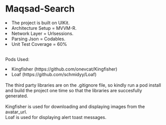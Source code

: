 # Maqsad-Search

<li>The project is built on UIKit.</li>
<li>Architecture Setup = MVVM-R.</li>
<li>Network Layer = Urlsessions.</li>
<li>Parsing Json = Codables.</li>
<li>Unit Test Coverage = 60%</li>
<br>

Pods Used:
<li>Kingfisher (https://github.com/onevcat/Kingfisher)</li>
<li>Loaf (https://github.com/schmidyy/Loaf)</li>
<br>
The third party libraries are on the .gitignore file, so kindly run a pod install and build the project one time so that the libraries are succesfully generated.
<br>
<br>
Kingfisher is used for downloading and displaying images from the avatar_url.
<br>
Loaf is used for displaying alert toast messages.
